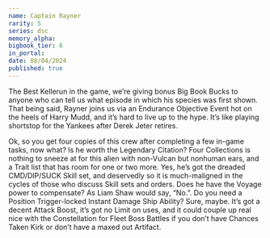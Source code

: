 ```yaml
---
name: Captain Rayner
rarity: 5
series: dsc
memory_alpha:
bigbook_tier: 6
in_portal:
date: 08/04/2024
published: true
---
```


The Best Kellerun in the game, we’re giving bonus Big Book Bucks to anyone who can tell us what episode in which his species was first shown. That being said, Rayner joins us via an Endurance Objective Event hot on the heels of Harry Mudd, and it’s hard to live up to the hype. It’s like playing shortstop for the Yankees after Derek Jeter retires. 

Ok, so you get four copies of this crew after completing a few in-game tasks, now what? Is he worth the Legendary Citation? Four Collections is nothing to sneeze at for this alien with non-Vulcan but nonhuman ears, and a Trait list that has room for one or two more. Yes, he’s got the dreaded CMD/DIP/SUCK Skill set, and deservedly so it is much-maligned in the cycles of those who discuss Skill sets and orders. Does he have the Voyage power to compensate? As Liam Shaw would say, “No.”. Do you need a Position Trigger-locked Instant Damage Ship Ability? Sure, maybe. It’s got a decent Attack Boost, it’s got no Limit on uses, and it could couple up real nice with the Constellation for Fleet Boss Battles if you don’t have Chances Taken Kirk or don’t have a maxed out Artifact.
